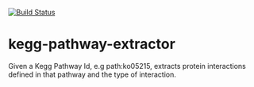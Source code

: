 [![Build Status](https://travis-ci.org/elangovana/kegg-pathway-extractor.svg?branch=master)](https://travis-ci.org/elangovana/kegg-pathway-extractor)

# kegg-pathway-extractor
Given a Kegg Pathway Id, e.g path:ko05215, extracts protein interactions defined in that pathway and the type of interaction.
